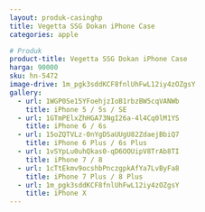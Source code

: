 ```yaml
---
layout: produk-casinghp
title: Vegetta SSG Dokan iPhone Case
categories: apple

# Produk
product-title: Vegetta SSG Dokan iPhone Case
harga: 90000
sku: hn-5472
image-drive: 1m_pgk3sddKCF8fnlUhFwL12iy4zOZgsY
gallery:
  - url: 1WGP0Se15YFoehjzIoB1rbzBW5cqVANWb
    title: iPhone 5 / 5s / SE
  - url: 1GTmPElxZhHGA73NgI26a-4l4Cq0lM1YS
    title: iPhone 6 / 6s
  - url: 15oZQTVLz-0nYgDSaUUgU82ZdaejBbiQ7
    title: iPhone 6 Plus / 6s Plus
  - url: 1vSYpLu0uhQkas0-qD6OOUipV8TrAb8TI
    title: iPhone 7 / 8
  - url: 1cTtEkmv9ocshbPnczgpkAfYa7LvByFa8
    title: iPhone 7 Plus / 8 Plus
  - url: 1m_pgk3sddKCF8fnlUhFwL12iy4zOZgsY
    title: iPhone X
---
```

